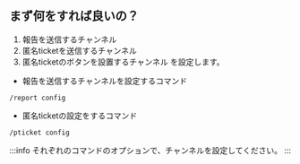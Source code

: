 ## まず何をすれば良いの？

1. 報告を送信するチャンネル
1. 匿名ticketを送信するチャンネル
1. 匿名ticketのボタンを設置するチャンネル
を設定します。  

- 報告を送信するチャンネルを設定するコマンド
```
/report config
```

- 匿名ticketの設定をするコマンド
```
/pticket config
```

:::info
それぞれのコマンドのオプションで、チャンネルを設定してください。
:::